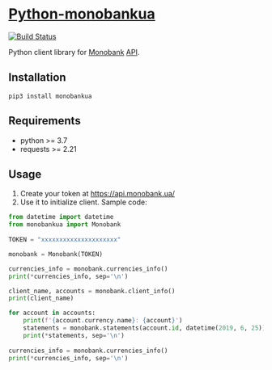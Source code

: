 # [Python-monobankua](https://pypi.org/project/monobankua/)
[![Build Status](https://travis-ci.org/inbalboa/python-monobankua.svg?branch=master)](https://travis-ci.org/inbalboa/python-monobankua)

Python client library for [Monobank](https://monobank.ua/) [API](https://api.monobank.ua/docs/).

## Installation

```
pip3 install monobankua
```

## Requirements
* python >= 3.7
* requests >= 2.21

## Usage

1. Create your token at https://api.monobank.ua/
2. Use it to initialize client. Sample code:

```python
from datetime import datetime
from monobankua import Monobank
  
TOKEN = "xxxxxxxxxxxxxxxxxxxxx"

monobank = Monobank(TOKEN)

currencies_info = monobank.currencies_info()
print(*currencies_info, sep='\n')

client_name, accounts = monobank.client_info()
print(client_name)

for account in accounts:
    print(f'{account.currency.name}: {account}')
    statements = monobank.statements(account.id, datetime(2019, 6, 25))
    print(*statements, sep='\n')
    
currencies_info = monobank.currencies_info()
print(*currencies_info, sep='\n')
```
